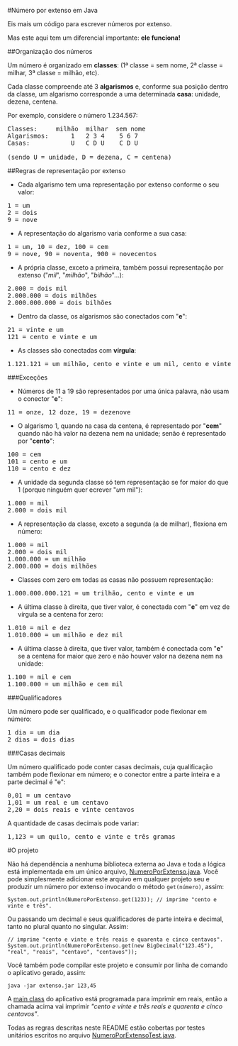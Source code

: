 #Número por extenso em Java

Eis mais um código para escrever números por extenso.

Mas este aqui tem um diferencial importante: **ele funciona!**

##Organização dos números

Um número é organizado em **classes**: (1ª classe = sem nome, 2ª classe = milhar, 3ª classe = milhão, etc).

Cada classe compreende até 3 **algarismos** e, conforme sua posição dentro da classe, um algarismo corresponde a uma determinada **casa**: unidade, dezena, centena.

Por exemplo, considere o número 1.234.567:
<pre>
Classes:     milhão  milhar  sem nome
Algarismos:      1   2 3 4    5 6 7
Casas:           U   C D U    C D U

(sendo U = unidade, D = dezena, C = centena)
</pre>

##Regras de representação por extenso

* Cada algarismo tem uma representação por extenso conforme o seu valor:
<pre>1 = um
2 = dois
9 = nove</pre>
* A representação do algarismo varia conforme a sua casa: 
<pre>1 = um, 10 = dez, 100 = cem
9 = nove, 90 = noventa, 900 = novecentos</pre>
* A própria classe, exceto a primeira, também possui representação por extenso ("*mil*", "*milhão*", "*bilhão*"...): 
<pre>2.000 = dois mil
2.000.000 = dois milhões
2.000.000.000 = dois bilhões</pre>
* Dentro da classe, os algarismos são conectados com "**e**":
<pre>21 = vinte e um
121 = cento e vinte e um</pre>
* As classes são conectadas com **vírgula**:
<pre>1.121.121 = um milhão, cento e vinte e um mil, cento e vinte um</pre>

###Exceções

* Números de 11 a 19 são representados por uma única palavra, não usam o conector "**e**":
<pre>11 = onze, 12 doze, 19 = dezenove</pre>
* O algarismo 1, quando na casa da centena, é representado por "**cem**" quando não há valor na dezena nem na unidade; senão é representado por "**cento**":
<pre>100 = cem
101 = cento e um
110 = cento e dez</pre>
* A unidade da segunda classe só tem representação se for maior do que 1 (porque ninguém quer ecrever "*um* mil"):
<pre>1.000 = mil
2.000 = dois mil</pre>
* A representação da classe, exceto a segunda (a de milhar), flexiona em número: 
<pre>1.000 = mil
2.000 = dois mil
1.000.000 = um milhão
2.000.000 = dois milhões</pre>
* Classes com zero em todas as casas não possuem representação: 
<pre>1.000.000.000.121 = um trilhão, cento e vinte e um</pre>
* A última classe à direita, que tiver valor, é conectada com "**e**" em vez de vírgula se a centena for zero: 
<pre>1.010 = mil e dez
1.010.000 = um milhão e dez mil</pre>
* A última classe à direita, que tiver valor, também é conectada com "**e**" se a centena for maior que zero e não houver valor na dezena nem na unidade: 
<pre>1.100 = mil e cem
1.100.000 = um milhão e cem mil</pre>

###Qualificadores

Um número pode ser qualificado, e o qualificador pode flexionar em número:
<pre>1 dia = um dia
2 dias = dois dias</pre>

###Casas decimais

Um número qualificado pode conter casas decimais, cuja qualificação também pode flexionar em número; e o conector entre a parte inteira e a parte decimal é "e":
<pre>0,01 = um centavo
1,01 = um real e um centavo
2,20 = dois reais e vinte centavos</pre>

A quantidade de casas decimais pode variar:
<pre>1,123 = um quilo, cento e vinte e três gramas</pre>

#O projeto

Não há dependência a nenhuma biblioteca externa ao Java e toda a lógica está implementada em um único arquivo, [NumeroPorExtenso.java](https://github.com/ocaffe/numero-por-extenso/blob/master/src/main/java/org/extenso/NumeroPorExtenso.java). Você pode simplesmente adicionar este arquivo em qualquer projeto seu e produzir um número por extenso  invocando o método `get(número)`, assim:

    System.out.println(NumeroPorExtenso.get(123)); // imprime "cento e vinte e três".

Ou passando um decimal e seus qualificadores de parte inteira e decimal, tanto no plural quanto no singular. Assim:

    // imprime "cento e vinte e três reais e quarenta e cinco centavos".
    System.out.println(NumeroPorExtenso.get(new BigDecimal("123.45"), "real", "reais", "centavo", "centavos"));

Você também pode compilar este projeto e consumir por linha de comando o aplicativo gerado, assim:

    java -jar extenso.jar 123,45
    
A [main class](https://github.com/ocaffe/numero-por-extenso/blob/master/src/main/java/org/extenso/Main.java) do aplicativo está programada para imprimir em reais, então a chamada acima vai imprimir *"cento e vinte e três reais e quarenta e cinco centavos"*.

Todas as regras descritas neste README estão cobertas por testes unitários escritos no arquivo [NumeroPorExtensoTest.java](https://github.com/ocaffe/numero-por-extenso/blob/master/src/test/java/org/extenso/NumeroPorExtensoTest.java).

